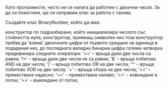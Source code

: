 Като програмисти, често ни се налага да работим с двоични числа. За да си помогнем, ще си направим клас за работа с такива.

Създайте клас BinaryNumber, който да има:

конструктор по подразбиране, който инициализира числото със стойността нула;
конструктор, приемащ символен низ
този конструктор трябва да 'взема' двоичните цифри от първото срещане на единица в подадения низ, до последната валидна бинарна цифра
голяма четворка
предефинира следните оператори:
'==' – връща дали две числа са равни;
'!=' – връща дали две числа не са равни;
'&' – връща побитово AND на две числа;
'|' – връща побитово OR на две числа;
'^' – връща побитово XOR на две числа;
'+' – връща сбора на две числа;
'<<' – преместване надясно;
'>>' – преместване наляво;
'<<' – извеждане в поток;
'>>' – въвеждане от поток;
